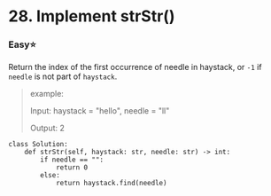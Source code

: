 # 28. Implement strStr\(\)

### Easy:star:

 Return the index of the first occurrence of needle in haystack, or `-1` if `needle` is not part of `haystack`.

> example:
>
> Input: haystack = "hello", needle = "ll"
>
> Output: 2

```text
class Solution:
    def strStr(self, haystack: str, needle: str) -> int:
        if needle == "":
            return 0
        else:
            return haystack.find(needle)
```

